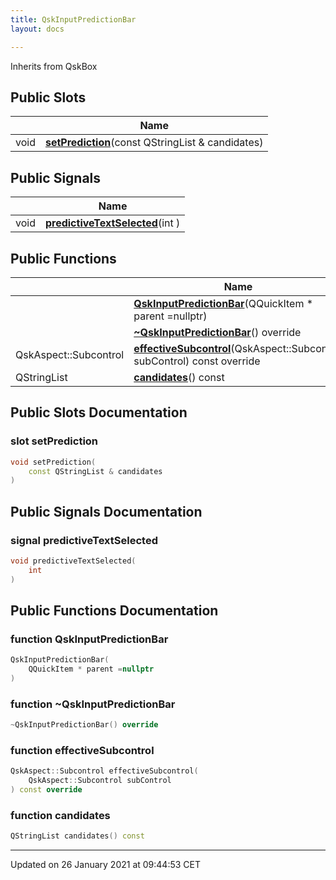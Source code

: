 ```yaml
---
title: QskInputPredictionBar
layout: docs

---
```





Inherits from QskBox

## Public Slots

|                | Name           |
| -------------- | -------------- |
| void | **[setPrediction](/docs/classes/class_qsk_input_prediction_bar/#slot-setprediction)**(const QStringList & candidates) |

## Public Signals

|                | Name           |
| -------------- | -------------- |
| void | **[predictiveTextSelected](/docs/classes/class_qsk_input_prediction_bar/#signal-predictivetextselected)**(int ) |

## Public Functions

|                | Name           |
| -------------- | -------------- |
| | **[QskInputPredictionBar](/docs/classes/class_qsk_input_prediction_bar/#function-qskinputpredictionbar)**(QQuickItem * parent =nullptr) |
| | **[~QskInputPredictionBar](/docs/classes/class_qsk_input_prediction_bar/#function-~qskinputpredictionbar)**() override |
| QskAspect::Subcontrol | **[effectiveSubcontrol](/docs/classes/class_qsk_input_prediction_bar/#function-effectivesubcontrol)**(QskAspect::Subcontrol subControl) const override |
| QStringList | **[candidates](/docs/classes/class_qsk_input_prediction_bar/#function-candidates)**() const |

## Public Slots Documentation

### slot setPrediction

```cpp
void setPrediction(
    const QStringList & candidates
)
```


## Public Signals Documentation

### signal predictiveTextSelected

```cpp
void predictiveTextSelected(
    int 
)
```


## Public Functions Documentation

### function QskInputPredictionBar

```cpp
QskInputPredictionBar(
    QQuickItem * parent =nullptr
)
```


### function ~QskInputPredictionBar

```cpp
~QskInputPredictionBar() override
```


### function effectiveSubcontrol

```cpp
QskAspect::Subcontrol effectiveSubcontrol(
    QskAspect::Subcontrol subControl
) const override
```


### function candidates

```cpp
QStringList candidates() const
```


-------------------------------

Updated on 26 January 2021 at 09:44:53 CET
